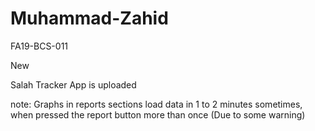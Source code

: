 # Muhammad-Zahid
FA19-BCS-011


New   

Salah Tracker App is uploaded

note: Graphs in reports sections load data in 1 to 2 minutes sometimes, when pressed the report button more than once (Due to some warning)
